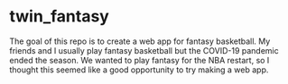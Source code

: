 # twin_fantasy

The goal of this repo is to create a web app for fantasy basketball. My friends and I usually play fantasy basketball but the COVID-19 pandemic ended the season. We wanted to play fantasy for the NBA restart, so I thought this seemed like a good opportunity to try making a web app.
